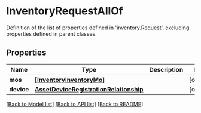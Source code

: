 # InventoryRequestAllOf

Definition of the list of properties defined in 'inventory.Request', excluding properties defined in parent classes.
## Properties
Name | Type | Description | Notes
------------ | ------------- | ------------- | -------------
**mos** | [**[InventoryInventoryMo]**](InventoryInventoryMo.md) |  | [optional] 
**device** | [**AssetDeviceRegistrationRelationship**](AssetDeviceRegistrationRelationship.md) |  | [optional] 

[[Back to Model list]](../README.md#documentation-for-models) [[Back to API list]](../README.md#documentation-for-api-endpoints) [[Back to README]](../README.md)


